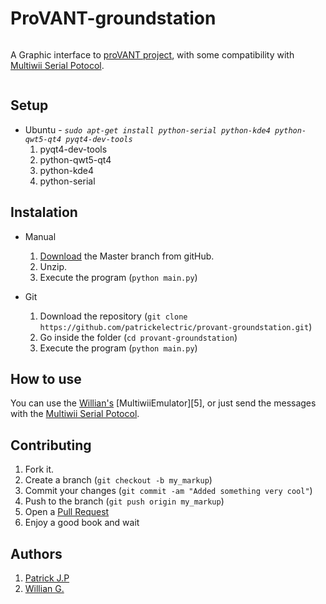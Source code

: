 ProVANT-groundstation
=============

<img src="http://provantbr.github.io/images/provant_transp_canvas.png" alt="">

A Graphic interface to [proVANT project][3], with some compatibility with [Multiwii Serial Potocol][2].

<img src="https://raw.githubusercontent.com/patrickelectric/provant-groundstation/master/sample.png" alt="">

Setup
-------
* Ubuntu -  *`sudo apt-get install python-serial python-kde4 python-qwt5-qt4 pyqt4-dev-tools`*
	1. pyqt4-dev-tools
	2. python-qwt5-qt4
	3. python-kde4
	4. python-serial

Instalation
-----------

* Manual
	1. [Download][4] the Master branch from gitHub.
	2. Unzip.
	3. Execute the program (`python main.py`)

* Git
	1. Download the repository (`git clone https://github.com/patrickelectric/provant-groundstation.git`)
	2. Go inside the folder (`cd provant-groundstation`)
	3. Execute the program (`python main.py`)

How to use
-------

You can use the [Willian's][24] [MultiwiiEmulator][5], or just send the messages with the [Multiwii Serial Potocol][2].

Contributing
------------

1. Fork it.
2. Create a branch (`git checkout -b my_markup`)
3. Commit your changes (`git commit -am "Added something very cool"`)
4. Push to the branch (`git push origin my_markup`)
5. Open a [Pull Request][1]
6. Enjoy a good book and wait

Authors
------------
1. [Patrick J.P][77]
2. [Willian G.][24]


[1]: https://github.com/patrickelectric/provant-groundstation/pulls
[2]: https://multiwii.com/wiki/index.php?title=Multiwii_Serial_Protocol
[3]: https://provantbr.github.io/
[4]: https://github.com/patrickelectric/provant-groundstation/archive/master.zip
[77]: https://github.com/patrickelectric
[24]: https://github.com/Williangalvani